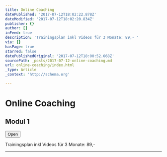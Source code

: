 ```yaml
---
title: Online Coaching
datePublished: '2017-07-12T18:02:22.878Z'
dateModified: '2017-07-12T18:02:20.834Z'
publisher: {}
author: []
inFeed: true
description: 'Trainingsplan inkl Videos für 3 Monate: 89,- '
via: {}
hasPage: true
starred: false
datePublishedOriginal: '2017-07-12T18:00:52.668Z'
sourcePath: _posts/2017-07-12-online-coaching.md
url: online-coaching/index.html
_type: Article
_context: 'http://schema.org'

---
```

# Online Coaching

## Modul 1

<button data-role="cta" style="">Open</button>

Trainingsplan inkl Videos für 3 Monate: 89,- 

---